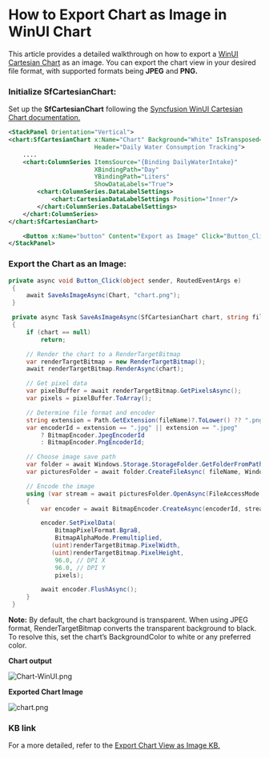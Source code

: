 # How to Export Chart as Image in WinUI Chart
This article provides a detailed walkthrough on how to export a [WinUI Cartesian Chart](https://www.syncfusion.com/winui-controls/cartesian-charts) as an image. You can export the chart view in your desired file format, with supported formats being **JPEG** and **PNG.**

### Initialize SfCartesianChart:

Set up the **SfCartesianChart** following the [ Syncfusion WinUI Cartesian Chart documentation.](https://help.syncfusion.com/winui/cartesian-charts/getting-started)
 ```xml
<StackPanel Orientation="Vertical">
 <chart:SfCartesianChart x:Name="Chart" Background="White" IsTransposed="True" 
                         Header="Daily Water Consumption Tracking">
     ....
     <chart:ColumnSeries ItemsSource="{Binding DailyWaterIntake}"
                         XBindingPath="Day" 
                         YBindingPath="Liters"
                         ShowDataLabels="True">
         <chart:ColumnSeries.DataLabelSettings>
             <chart:CartesianDataLabelSettings Position="Inner"/>
         </chart:ColumnSeries.DataLabelSettings>
     </chart:ColumnSeries>
 </chart:SfCartesianChart>

     <Button x:Name="button" Content="Export as Image" Click="Button_Click" />
 </StackPanel> 
 ```

### Export the Chart as an Image:
 
 ```csharp
private async void Button_Click(object sender, RoutedEventArgs e)
  {
      await SaveAsImageAsync(Chart, "chart.png");
  }

  private async Task SaveAsImageAsync(SfCartesianChart chart, string fileName)
  {
      if (chart == null)
          return;

      // Render the chart to a RenderTargetBitmap
      var renderTargetBitmap = new RenderTargetBitmap();
      await renderTargetBitmap.RenderAsync(chart);

      // Get pixel data
      var pixelBuffer = await renderTargetBitmap.GetPixelsAsync();
      var pixels = pixelBuffer.ToArray();

      // Determine file format and encoder
      string extension = Path.GetExtension(fileName)?.ToLower() ?? ".png";
      var encoderId = extension == ".jpg" || extension == ".jpeg"
          ? BitmapEncoder.JpegEncoderId
          : BitmapEncoder.PngEncoderId;

      // Choose image save path
      var folder = await Windows.Storage.StorageFolder.GetFolderFromPathAsync(@"D:\");
      var picturesFolder = await folder.CreateFileAsync( fileName, Windows.Storage.CreationCollisionOption.ReplaceExisting);

      // Encode the image
      using (var stream = await picturesFolder.OpenAsync(FileAccessMode.ReadWrite))
      {
          var encoder = await BitmapEncoder.CreateAsync(encoderId, stream);

          encoder.SetPixelData(
              BitmapPixelFormat.Bgra8,
              BitmapAlphaMode.Premultiplied,
             (uint)renderTargetBitmap.PixelWidth,
             (uint)renderTargetBitmap.PixelHeight,
              96.0, // DPI X
              96.0, // DPI Y
              pixels);

          await encoder.FlushAsync();
      }
  } 
 ```

**Note:** By default, the chart background is transparent. When using JPEG format, RenderTargetBitmap converts the transparent background to black. To resolve this, set the chart’s BackgroundColor to white or any preferred color.

**Chart output**
 
 ![Chart-WinUI.png](https://support.syncfusion.com/kb/agent/attachment/article/18644/inline?token=eyJhbGciOiJodHRwOi8vd3d3LnczLm9yZy8yMDAxLzA0L3htbGRzaWctbW9yZSNobWFjLXNoYTI1NiIsInR5cCI6IkpXVCJ9.eyJpZCI6IjM0MjM0Iiwib3JnaWQiOiIzIiwiaXNzIjoic3VwcG9ydC5zeW5jZnVzaW9uLmNvbSJ9.0wMM_ZaV1z0RXFn8efmG0bKwTOt6QMiZ7DQ5fa1QLyU)

**Exported Chart Image**

 ![chart.png](https://support.syncfusion.com/kb/agent/attachment/article/18644/inline?token=eyJhbGciOiJodHRwOi8vd3d3LnczLm9yZy8yMDAxLzA0L3htbGRzaWctbW9yZSNobWFjLXNoYTI1NiIsInR5cCI6IkpXVCJ9.eyJpZCI6IjM0MjMyIiwib3JnaWQiOiIzIiwiaXNzIjoic3VwcG9ydC5zeW5jZnVzaW9uLmNvbSJ9.VhSO304zS7VSvBDSySJWOBxdySgRK0LWuAdmx3Vl4No)

### KB link 
For a more detailed, refer to the [Export Chart View as Image KB.](https://support.syncfusion.com/kb/article/18644/how-to-export-chart-as-image-in-winui-chart-sfcartesianchart)

